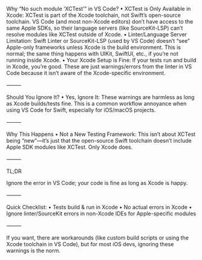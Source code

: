 Why “No such module ‘XCTest’” in VS Code?
	•	XCTest is Only Available in Xcode:
XCTest is part of the Xcode toolchain, not Swift’s open-source toolchain. VS Code (and most non-Xcode editors) don’t have access to the same Apple SDKs, so their language servers (like SourceKit-LSP) can’t resolve modules like XCTest outside of Xcode.
	•	Linter/Language Server Limitation:
Swift Linter or SourceKit-LSP (used by VS Code) doesn’t “see” Apple-only frameworks unless Xcode is the build environment. This is normal; the same thing happens with UIKit, SwiftUI, etc., if you’re not running inside Xcode.
	•	Your Xcode Setup is Fine:
If your tests run and build in Xcode, you’re good. These are just warnings/errors from the linter in VS Code because it isn’t aware of the Xcode-specific environment.

⸻

Should You Ignore It?
	•	Yes, Ignore It:
These warnings are harmless as long as Xcode builds/tests fine.
This is a common workflow annoyance when using VS Code for Swift, especially for iOS/macOS projects.

⸻

Why This Happens
	•	Not a New Testing Framework:
This isn’t about XCTest being “new”—it’s just that the open-source Swift toolchain doesn’t include Apple SDK modules like XCTest. Only Xcode does.

⸻

TL;DR

Ignore the error in VS Code; your code is fine as long as Xcode is happy.

⸻

Quick Checklist:
	•	Tests build & run in Xcode
	•	No actual errors in Xcode
	•	Ignore linter/SourceKit errors in non-Xcode IDEs for Apple-specific modules

⸻

If you want, there are workarounds (like custom build scripts or using the Xcode toolchain in VS Code), but for most iOS devs, ignoring these warnings is the norm.
